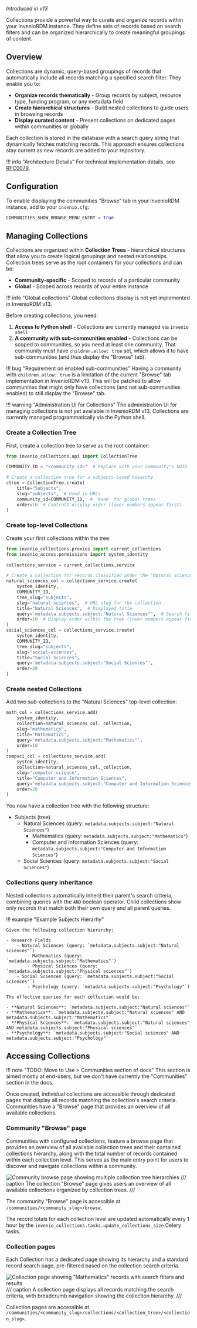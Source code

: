 _Introduced in v13_

Collections provide a powerful way to curate and organize records within your InvenioRDM instance. They define sets of records based on search filters and can be organized hierarchically to create meaningful groupings of content.

## Overview

Collections are dynamic, query-based groupings of records that automatically include all records matching a specified search filter. They enable you to:

- **Organize records thematically** - Group records by subject, resource type, funding program, or any metadata field
- **Create hierarchical structures** - Build nested collections to guide users in browsing records
- **Display curated content** - Present collections on dedicated pages within communities or globally

Each collection is stored in the database with a search query string that dynamically fetches matching records. This approach ensures collections stay current as new records are added to your repository.

!!! info "Architecture Details"
    For technical implementation details, see [RFC0079](https://github.com/inveniosoftware/rfcs/blob/master/rfcs/rdm-0079-collections.md).

## Configuration

To enable displaying the communities "Browse" tab in your InvenioRDM instance, add to your `invenio.cfg`:

```python
COMMUNITIES_SHOW_BROWSE_MENU_ENTRY = True
```

## Managing Collections

Collections are organized within **Collection Trees** - hierarchical structures that allow you to create logical groupings and nested relationships. Collection trees serve as the root containers for your collections and can be:

- **Community-specific** - Scoped to records of a particular community
- **Global** - Scoped across records of your entire instance

!!! info "Global collections"
    Global collections display is not yet implemented in InvenioRDM v13.

Before creating collections, you need:

1. **Access to Python shell** - Collections are currently managed via `invenio shell`
2. **A community with sub-communities enabled** - Collections can be scoped to communities, so you need at least one community. That community must have `children.allow: true` set, which allows it to have sub-communities (and thus display the "Browse" tab).

!!! bug "Requirement on enabled sub-communities"
    Having a community with `children.allow: true` is a limitation of the current "Browse" tab implementation in InvenioRDM v13. This will be patched to allow communities that might only have collections (and not sub-communities enabled) to still display the "Browse" tab.

!!! warning "Administration UI for Collections"
    The administration UI for managing collections is not yet available in InvenioRDM v13. Collections are currently managed programmatically via the Python shell.

### Create a Collection Tree

First, create a collection tree to serve as the root container:

```python
from invenio_collections.api import CollectionTree

COMMUNITY_ID = "<community_id>"  # Replace with your community's UUID

# Create a collection tree for a subjects-based hiearchy
ctree = CollectionTree.create(
    title="Subjects",
    slug="subjects",  # Used in URLs
    community_id=COMMUNITY_ID,  # `None` for global trees
    order=10  # Controls display order (lower numbers appear first)
)
```

### Create top-level Collections

Create your first collections within the tree:

```python
from invenio_collections.proxies import current_collections
from invenio_access.permissions import system_identity

collections_service = current_collections.service

# Create a collection for records classified under the "Natural sciences" subject
natural_sciences_col = collections_service.create(
    system_identity,
    COMMUNITY_ID,
    tree_slug="subjects",
    slug="natural-sciences",  # URL slug for the collection
    title="Natural Sciences",  # Displayed title
    query='metadata.subjects.subject:"Natural Sciences"',  # Search filter
    order=10  # Display order within the tree (lower numbers appear first)
)
social_sciences_col = collections_service.create(
    system_identity,
    COMMUNITY_ID,
    tree_slug="subjects",
    slug="social-sciences",
    title="Social Sciences",
    query='metadata.subjects.subject:"Social Sciences"',
    order=20
)
```

### Create nested Collections

Add two sub-collections to the "Natural Sciences" top-level collection:

```python
math_col = collections_service.add(
    system_identity,
    collection=natural_sciences_col._collection,
    slug="mathematics",
    title="Mathematics",
    query='metadata.subjects.subject:"Mathematics"',
    order=10
)
compsci_col = collections_service.add(
    system_identity,
    collection=natural_sciences_col._collection,
    slug="computer-science",
    title="Computer and Information Sciences",
    query='metadata.subjects.subject:"Computer and Information Sciences"',
    order=20
)
```

You now have a collection tree with the following structure:

- Subjects (tree)
    - Natural Sciences (query: `metadata.subjects.subject:"Natural Sciences"`)
        - Mathematics (query: `metadata.subjects.subject:"Mathematics"`)
        - Computer and Information Sciences (query: `metadata.subjects.subject:"Computer and Information Sciences"`)
    - Social Sciences (query: `metadata.subjects.subject:"Social Sciences"`)

### Collections query inheritance

Nested collections automatically inherit their parent's search criteria, combining queries with the `AND` boolean operator. Child collections show only records that match both their own query and all parent queries.

!!! example "Example Subjects Hierarhy"

    Given the following collection hierarchy:

    - Research Fields
        - Natural Sciences (query: `metadata.subjects.subject:"Natural sciences"`)
            - Mathematics (query: `metadata.subjects.subject:"Mathematics"`)
            - Physical Sciences (query: `metadata.subjects.subject:"Physical sciences"`)
        - Social Sciences (query: `metadata.subjects.subject:"Social sciences"`)
            - Psychology (query: `metadata.subjects.subject:"Psychology"`)

    The effective queries for each collection would be:

    - **Natural Sciences**: `metadata.subjects.subject:"Natural sciences"`
    - **Mathematics**: `metadata.subjects.subject:"Natural sciences" AND metadata.subjects.subject:"Mathematics"`
    - **Physical Sciences**: `metadata.subjects.subject:"Natural sciences" AND metadata.subjects.subject:"Physical sciences"`
    - **Psychology**: `metadata.subjects.subject:"Social sciences" AND metadata.subjects.subject:"Psychology"`

## Accessing Collections

!!! note "TODO: Move to Use > Communities section of docs"
    This section is aimed mostly at end-users, but we don't have currently the
    "Communities" section in the docs.

Once created, individual collections are accessible through dedicated pages that display all records matching the collection's search criteria. Communities have a "Browse" page that provides an overview of all available collections.

### Community "Browse" page

Communities with configured collections, feature a browse page that provides an overview of all available collection trees and their contained collections hierarchy, along with the total number of records contained within each collection level. This serves as the main entry point for users to discover and navigate collections within a community.

![Community browse page showing multiple collection tree hierarchies](imgs/collection-browse.png)
/// caption
The collection "Browse" page gives users an overview of all available collections organized by collection trees.
///

The community "Browse" page is accessible at `/communities/<community_slug>/browse`.

The record totals for each collection level are updated automatically every 1 hour by the `invenio_collections.tasks.update_collections_size` Celery tasks.

### Collection pages

Each Collection has a dedicated page showing its hierarchy and a standard record search page, pre-filtered based on the collection search criteria.

![Collection page showing "Mathematics" records with search filters and results](imgs/collection-page.png)
/// caption
A collection page displays all records matching the search criteria, with breadcrumb navigation showing the collection hierarchy.
///

Collection pages are accessible at `/communities/<community_slug>/collections/<collection_tree>/<collection_slug>`.
